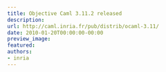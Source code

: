 ```yaml
---
title: Objective Caml 3.11.2 released
description:
url: http://caml.inria.fr/pub/distrib/ocaml-3.11/
date: 2010-01-20T00:00:00-00:00
preview_image:
featured:
authors:
- inria
---
```



